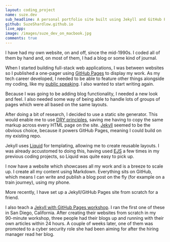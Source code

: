 ```yaml
---
layout: coding_project
name: suze.dev
sub_headline: A personal portfolio site built using Jekyll and GitHub Pages.
github: SuzeShardlow.github.io
live_app:
image: /images/suze_dev_on_macbook.jpg
comments: true
---
```


I have had my own website, on and off, since the mid-1990s.  I coded all of them by hand and, on most of them, I had a blog or some kind of journal.

When I started building full-stack web applications, I was between websites so I published a one-pager using [GitHub Pages](https://pages.github.com/) to display my work.  As my tech career developed, I needed to be able to feature other things alongside my coding, like my [public speaking](/talks).  I also wanted to start writing again.

Because I was going to be adding blog functionality, I needed a new look and feel.  I also needed some way of being able to handle lots of groups of pages which were all based on the same layouts.

After doing a bit of research, I decided to use a static site generator.  This would enable me to use [DRY principles](https://en.wikipedia.org/wiki/Don%27t_repeat_yourself), saving me having to copy the same markup across every HTML page on the site.  [Jekyll](https://jekyllrb.com/) seemed to be the obvious choice, because it powers GitHub Pages, meaning I could build on my existing repo.

Jekyll uses [Liquid](https://shopify.github.io/liquid/) for templating, allowing me to create reusable layouts.  I was already accustomed to doing this, having used [EJS](https://ejs.co/) a few times in my previous coding projects, so Liquid was quite easy to pick up.

I now have a website which showcases all my work and is a breeze to scale up.  I create all my content using Markdown.  Everything sits on GitHub, which means I can write and publish a blog post on the fly (for example on a train journey), using my phone.

More recently, I have set up a Jekyll/GitHub Pages site from scratch for a friend.

I also teach a [Jekyll with GitHub Pages workshop](/talks).  I ran the first one of these in San Diego, California.  After creating their websites from scratch in my 90-minute workshop, three people had their blogs up and running with their own articles within 24 hours.  A couple of weeks later, one of them was promoted to a cyber security role she had been aiming for after the hiring manager read her blog.
